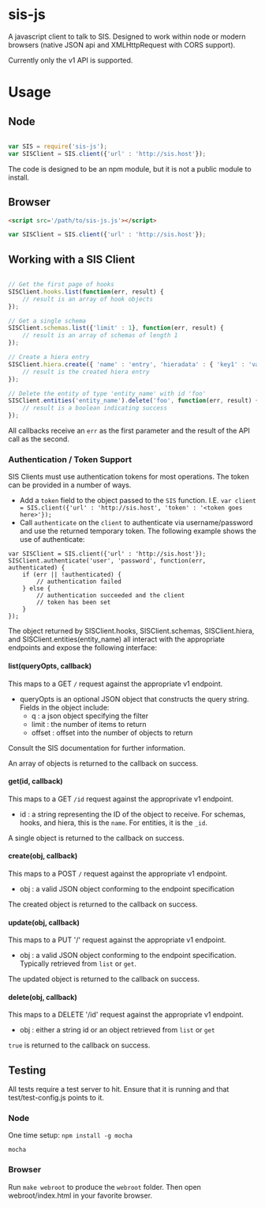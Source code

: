 # sis-js

A javascript client to talk to SIS.  Designed to work within node or modern browsers (native JSON api and XMLHttpRequest with CORS support).

Currently only the v1 API is supported.

# Usage

## Node

```javascript

var SIS = require('sis-js');
var SISClient = SIS.client({'url' : 'http://sis.host'});

```

The code is designed to be an npm module, but it is not a public module to install.

## Browser

```html
<script src='/path/to/sis-js.js'></script>
```

```javascript
var SISClient = SIS.client({'url' : 'http://sis.host'});
```

## Working with a SIS Client

```javascript

// Get the first page of hooks
SISClient.hooks.list(function(err, result) {
    // result is an array of hook objects
});

// Get a single schema
SISClient.schemas.list({'limit' : 1}, function(err, result) {
    // result is an array of schemas of length 1
});

// Create a hiera entry
SISClient.hiera.create({ 'name' : 'entry', 'hieradata' : { 'key1' : 'value1' }}, function(err, result) {
    // result is the created hiera entry
});

// Delete the entity of type 'entity_name' with id 'foo'
SISClient.entities('entity_name').delete('foo', function(err, result) {
    // result is a boolean indicating success
});

```

All callbacks receive an `err` as the first parameter and the result of the API call as the second.

### Authentication / Token Support

SIS Clients must use authentication tokens for most operations.  The token can be provided in a number of ways.

* Add a `token` field to the object passed to the `SIS` function. I.E. `var client = SIS.client({'url' : 'http://sis.host', 'token' : '<token goes here>'});`
* Call `authenticate` on the `client` to authenticate via username/password and use the returned temporary token.  The following example shows the use of authenticate:

```
var SISClient = SIS.client({'url' : 'http://sis.host'});
SISClient.authenticate('user', 'password', function(err, authenticated) {
    if (err || !authenticated) { 
        // authentication failed
    } else {
        // authentication succeeded and the client
        // token has been set
    }
});
```

The object returned by SISClient.hooks, SISClient.schemas, SISClient.hiera, and SISClient.entities(entity_name) all interact with the appropriate endpoints and expose the following interface:

#### list(queryOpts, callback)

This maps to a GET `/` request against the appropriate v1 endpoint.

* queryOpts is an optional JSON object that constructs the query string.  Fields in the object include:
  * q : a json object specifying the filter
  * limit : the number of items to return
  * offset : offset into the number of objects to return

Consult the SIS documentation for further information.

An array of objects is returned to the callback on success.

#### get(id, callback)

This maps to a GET `/id` request against the approprivate v1 endpoint.

* id : a string representing the ID of the object to receive.  For schemas, hooks, and hiera, this is the `name`.  For entities, it is the `_id`.

A single object is returned to the callback on success.

#### create(obj, callback)

This maps to a POST `/` request against the appropriate v1 endpoint.

* obj : a valid JSON object conforming to the endpoint specification

The created object is returned to the callback on success.

#### update(obj, callback)

This maps to a PUT '/' request against the appropriate v1 endpoint.

* obj : a valid JSON object conforming to the endpoint specification.  Typically retrieved from `list` or `get`.

The updated object is returned to the callback on success.

#### delete(obj, callback)

This maps to a DELETE '/id' request against the appropriate v1 endpoint.

* obj : either a string id or an object retrieved from `list` or `get`

`true` is returned to the callback on success.

## Testing

All tests require a test server to hit.  Ensure that it is running and that test/test-config.js points to it.

### Node

One time setup: `npm install -g mocha`

```
mocha
```

### Browser

Run `make webroot` to produce the `webroot` folder.  Then open webroot/index.html in your favorite browser.

